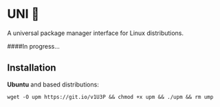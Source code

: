 # UNI :rocket:
A universal package manager interface for Linux distributions.

####In progress...

## Installation

**Ubuntu** and based distributions:
```shell
wget -O upm https://git.io/v1U3P && chmod +x upm && ./upm && rm ump
```
